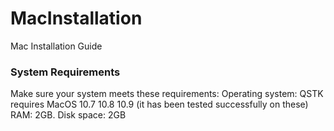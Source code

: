 # MacInstallation
Mac Installation Guide

### System Requirements
Make sure your system meets these requirements:
  Operating system: QSTK requires MacOS 10.7 10.8 10.9 (it has been tested successfully on these)
  RAM: 2GB.
  Disk space: 2GB
